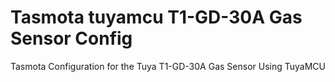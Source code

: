# Tasmota tuyamcu T1-GD-30A Gas Sensor Config
Tasmota Configuration for the Tuya T1-GD-30A Gas Sensor Using TuyaMCU
